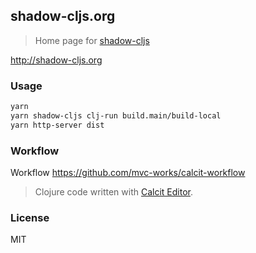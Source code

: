 
shadow-cljs.org
----

> Home page for [shadow-cljs](github.com/thheller/shadow-cljs)

http://shadow-cljs.org

### Usage

```bash
yarn
yarn shadow-cljs clj-run build.main/build-local
yarn http-server dist
```

### Workflow

Workflow https://github.com/mvc-works/calcit-workflow

> Clojure code written with [Calcit Editor](https://github.com/Cirru/calcit-editor/).

### License

MIT
